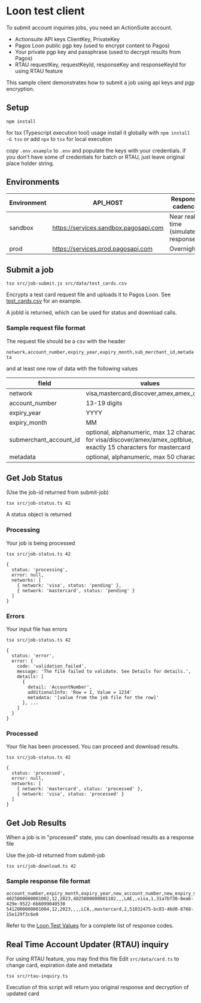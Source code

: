 # Loon test client

To submit account inquiries jobs, you need an ActionSuite account.

- Actionsuite API keys ClientKey, PrivateKey
- Pagos Loon public pgp key (used to encrypt content to Pagos)
- Your private pgp key and passphrase (used to decrypt results from Pagos)
- RTAU requestKey, requestKeyId, responseKey and responseKeyId for using RTAU feature

This sample client demonstrates how to submit a job using api keys and pgp encryption.

## Setup

    npm install

for tsx (Typescript execution tool) usage install it globally with `npm install -G tsx` or add `npx` to `tsx` for local execution

copy `.env.example` to `.env` and populate the keys with your credentials. if you don't have some of credentials for batch or RTAU, just leave original place holder string.

## Environments

| Environment | API_HOST                              | Response cadence                     |
| ----------- | ------------------------------------- | ------------------------------------ |
| sandbox     | https://services.sandbox.pagosapi.com | Near real time (simulated responses) |
| prod        | https://services.prod.pagosapi.com    | Overnight                            |

## Submit a job

    tsx src/job-submit.js src/data/test_cards.csv

Encrypts a test card request file and uploads it to Pagos Loon. See [test_cards.csv](src/data/test_cards.csv) for an example.

A jobId is returned, which can be used for status and download calls.

### Sample request file format

The request file should be a csv with the header

`network,account_number,expiry_year,expiry_month,sub_merchant_id,metadata`

and at least one row of data with the following values

| field                  | values                                                                                                              |
| ---------------------- | ------------------------------------------------------------------------------------------------------------------- |
| network                | visa,mastercard,discover,amex,amex_optblue                                                                          |
| account_number         | 13-19 digits                                                                                                        |
| expiry_year            | YYYY                                                                                                                |
| expiry_month           | MM                                                                                                                  |
| submerchant_account_id | optional, alphanumeric, max 12 characters for visa/discover/amex/amex_optblue, exactly 15 characters for mastercard |
| metadata               | optional, alphanumeric, max 50 characters                                                                           |

## Get Job Status

(Use the job-id returned from submit-job)

    tsx src/job-status.ts 42

A status object is returned

### Processing

Your job is being processed

```
tsx src/job-status.ts 42

{
  status: 'processing',
  error: null,
  networks: [
    { network: 'visa', status: 'pending' },
    { network: 'mastercard', status: 'pending' }
  ]
}
```

### Errors

Your input file has errors

```
tsx src/job-status.ts 42

{
  status: 'error',
  error: {
    code: 'validation_failed',
    message: 'The file failed to validate. See Details for details.',
    details: [
      {
        detail: 'AccountNumber',
        additionalInfo: 'Row = 1, Value = 1234'
        metadata: '[value from the job file for the row]'
      }, ...
    ]
  }
}
```

### Processed

Your file has been processed. You can proceed and download results.

```
tsx src/job-status.ts 42

{
  status: 'processed',
  error: null,
  networks: [
    { network: 'mastercard', status: 'processed' },
    { network: 'visa', status: 'processed' }
  ]
}
```

## Get Job Results

When a job is in "processed" state, you can download results as a response file

Use the job-id returned from submit-job

```
tsx src/job-download.ts 42
```

### Sample response file format

```csv
account_number,expiry_month,expiry_year,new_account_number,new_expiry_month,new_expiry_year,response_code,error_code,network,sub_merchant_id,metadata
4025000000001002,12,2023,4025000000001102,,,LAE,,visa,1,31a7bf30-8ea6-429e-9522-6b6099040530
5412000000001004,12,2023,,,,LCA,,mastercard,2,51032475-bc83-46d8-8768-15e129f3c6e0
```

Refer to the [Loon Test Values](https://docs.pagos.ai/docs/loon-testing#loon-test-values) for a complete list of response codes.

## Real Time Account Updater (RTAU) inquiry

For using RTAU feature, you may find this file
Edit `src/data/card.ts` to change card, expiration date and metadata

    tsx src/rtau-inquiry.ts

Execution of this script will return you original response and decryption of updated card
